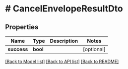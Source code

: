 # # CancelEnvelopeResultDto

## Properties

Name | Type | Description | Notes
------------ | ------------- | ------------- | -------------
**success** | **bool** |  | [optional] 

[[Back to Model list]](../../README.md#documentation-for-models) [[Back to API list]](../../README.md#documentation-for-api-endpoints) [[Back to README]](../../README.md)


